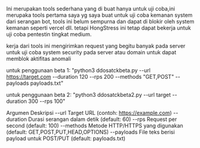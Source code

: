 Ini merupakan tools sederhana yang di buat hanya untuk uji coba,ini merupaka tools pertama saya yg saya buat untuk uji coba kemanan system dari serangan bot, tools ini belum sempurna dan dapat di blokir oleh system kemanan seperti vercel dll. tetapi HongStress ini tetap dapat bekerja untuk uji coba pentestin tingkat medium.

kerja dari tools ini mengirimkan request yang begitu banyak pada server untuk uji coba system security pada server atau domain untuk dapat memblok aktifitas anomali

untuk penggunaan beta 1:
"python3 ddosatckbeta.py --url https://target.com --duration 120 --rps 200 --methods "GET,POST" --payloads payloads.txt"

untuk penggunaan beta 2:
"python3 ddosatckbeta2.py --url target --duration 300 --rps 100"

Argumen	Deskripsi
--url	Target URL (contoh: https://example.com)
--duration	Durasi serangan dalam detik (default: 60)
--rps	Request per second (default: 100)
--methods	Metode HTTP/HTTPS yang digunakan (default: GET,POST,PUT,HEAD,OPTIONS)
--payloads	File teks berisi payload untuk POST/PUT (default: payloads.txt)
